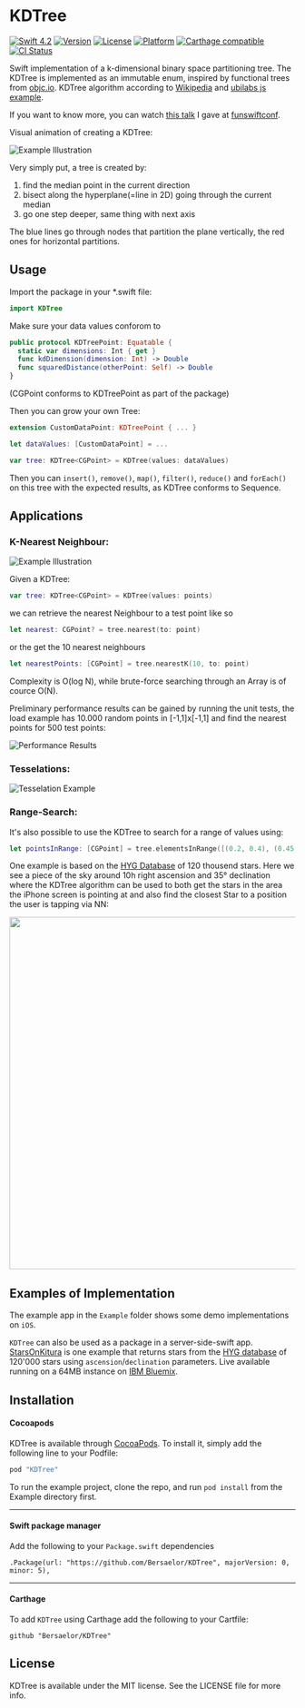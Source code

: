 # KDTree

[![Swift 4.2](https://img.shields.io/badge/Swift-3.1-orange.svg?style=flat)](https://swift.org/)
[![Version](https://img.shields.io/cocoapods/v/KDTree.svg?style=flat)](http://cocoapods.org/pods/KDTree)
[![License](https://img.shields.io/cocoapods/l/KDTree.svg?style=flat)](http://cocoapods.org/pods/KDTree)
[![Platform](https://img.shields.io/cocoapods/p/KDTree.svg?style=flat)](http://cocoapods.org/pods/KDTree)
[![Carthage compatible](https://img.shields.io/badge/Carthage-compatible-4BC51D.svg?style=flat)](https://github.com/Carthage/Carthage)
[![CI Status](http://img.shields.io/travis/Bersaelor/KDTree.svg?style=flat)](https://travis-ci.org/Bersaelor/KDTree)

Swift implementation of a k-dimensional binary space partitioning tree.
The KDTree is implemented as an immutable enum, inspired by functional trees from [objc.io](https://www.objc.io/books/functional-swift/).
KDTree algorithm according to [Wikipedia](https://en.wikipedia.org/wiki/K-d_tree) and [ubilabs js example](https://github.com/ubilabs/kd-tree-javascript).

If you want to know more, you can watch [this talk](https://youtu.be/CwcEjxRtn18) I gave at [funswiftconf](http://2017.funswiftconf.com).

Visual animation of creating a KDTree:

![Example Illustration](/Screenshots/tree_generation.gif?raw=true)

Very simply put, a tree is created by:
1. find the median point in the current direction
2. bisect along the hyperplane(=line in 2D) going through the current median
3. go one step deeper, same thing with next axis

The blue lines go through nodes that partition the plane vertically, the red ones for horizontal partitions.


## Usage

Import the package in your *.swift file:
```swift
import KDTree
```

Make sure your data values conforom to 
```swift
public protocol KDTreePoint: Equatable {
  static var dimensions: Int { get }
  func kdDimension(dimension: Int) -> Double
  func squaredDistance(otherPoint: Self) -> Double
}
```
(CGPoint conforms to KDTreePoint as part of the package)

Then you can grow your own Tree:
```swift
extension CustomDataPoint: KDTreePoint { ... }

let dataValues: [CustomDataPoint] = ...

var tree: KDTree<CGPoint> = KDTree(values: dataValues)
```

Then you can `insert()`, `remove()`, `map()`, `filter()`, `reduce()` and `forEach()` on this tree with the expected results, as KDTree conforms to Sequence.

## Applications

### K-Nearest Neighbour:

![Example Illustration](/Screenshots/kNearest.png?raw=true)

Given a KDTree:

```swift
var tree: KDTree<CGPoint> = KDTree(values: points)
```

we can retrieve the nearest Neighbour to a test point like so
```swift
let nearest: CGPoint? = tree.nearest(to: point)
```

or the get the 10 nearest neighbours

```swift
let nearestPoints: [CGPoint] = tree.nearestK(10, to: point)
```

Complexity is O(log N), while brute-force searching through an Array is of cource O(N).

Preliminary performance results can be gained by running the unit tests, the load example has 10.000 random points in [-1,1]x[-1,1] and find the nearest points for 500 test points:

![Performance Results](/Screenshots/performance.png?raw=true)


### Tesselations:

![Tesselation Example](/Screenshots/tesselations.png?raw=true)

### Range-Search:

It's also possible to use the KDTree to search for a range of values using:
```swift
let pointsInRange: [CGPoint] = tree.elementsInRange([(0.2, 0.4), (0.45, 0.75)])
```

One example is based on the [HYG Database](https://github.com/astronexus/HYG-Database/blob/master/README.md) of 120 thousend stars. Here we see a piece of the sky around 10h right ascension and 35° declination where the KDTree algorithm can be used to both get the stars in the area the iPhone screen is pointing at and also find the closest Star to a position the user is tapping via NN:

<img src="https://raw.githubusercontent.com/Bersaelor/KDTree/master/Screenshots/starMap.png" width="621" />

## Examples of Implementation

The example app in the `Example` folder shows some demo implementations on `iOS`.

`KDTree` can also be used as a package in a server-side-swift app. [StarsOnKitura](https://github.com/Bersaelor/StarsOnKitura) is one example that returns stars from the [HYG database](http://www.astronexus.com/hyg) of 120'000 stars using `ascension`/`declination` parameters. Live available running on a 64MB instance on [IBM Bluemix](https://starsonkitura.eu-de.mybluemix.net).

## Installation

#### Cocoapods

KDTree is available through [CocoaPods](http://cocoapods.org). To install
it, simply add the following line to your Podfile:

```ruby
pod "KDTree"
```


To run the example project, clone the repo, and run `pod install` from the Example directory first.

--- 

#### Swift package manager

Add the following to your `Package.swift` dependencies

```
.Package(url: "https://github.com/Bersaelor/KDTree", majorVersion: 0, minor: 5),
```

---

#### Carthage

To add `KDTree` using Carthage add the following to your Cartfile:

```
github "Bersaelor/KDTree"
```

## License

KDTree is available under the MIT license. See the LICENSE file for more info.
